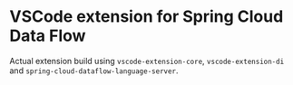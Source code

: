# VSCode extension for Spring Cloud Data Flow
Actual extension build using `vscode-extension-core`, `vscode-extension-di` and `spring-cloud-dataflow-language-server`.
